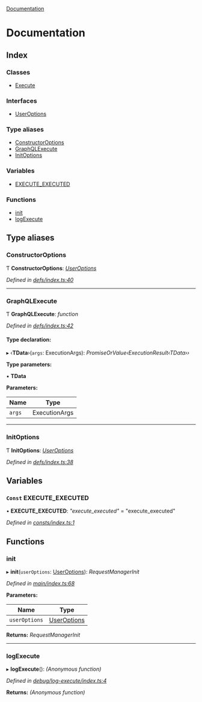 [Documentation](README.md)

# Documentation

## Index

### Classes

* [Execute](classes/execute.md)

### Interfaces

* [UserOptions](interfaces/useroptions.md)

### Type aliases

* [ConstructorOptions](README.md#constructoroptions)
* [GraphQLExecute](README.md#graphqlexecute)
* [InitOptions](README.md#initoptions)

### Variables

* [EXECUTE_EXECUTED](README.md#const-execute_executed)

### Functions

* [init](README.md#init)
* [logExecute](README.md#logexecute)

## Type aliases

###  ConstructorOptions

Ƭ **ConstructorOptions**: *[UserOptions](interfaces/useroptions.md)*

*Defined in [defs/index.ts:40](https://github.com/badbatch/graphql-box/blob/7c5a3cd/packages/execute/src/defs/index.ts#L40)*

___

###  GraphQLExecute

Ƭ **GraphQLExecute**: *function*

*Defined in [defs/index.ts:42](https://github.com/badbatch/graphql-box/blob/7c5a3cd/packages/execute/src/defs/index.ts#L42)*

#### Type declaration:

▸ ‹**TData**›(`args`: ExecutionArgs): *PromiseOrValue‹ExecutionResult‹TData››*

**Type parameters:**

▪ **TData**

**Parameters:**

Name | Type |
------ | ------ |
`args` | ExecutionArgs |

___

###  InitOptions

Ƭ **InitOptions**: *[UserOptions](interfaces/useroptions.md)*

*Defined in [defs/index.ts:38](https://github.com/badbatch/graphql-box/blob/7c5a3cd/packages/execute/src/defs/index.ts#L38)*

## Variables

### `Const` EXECUTE_EXECUTED

• **EXECUTE_EXECUTED**: *"execute_executed"* = "execute_executed"

*Defined in [consts/index.ts:1](https://github.com/badbatch/graphql-box/blob/7c5a3cd/packages/execute/src/consts/index.ts#L1)*

## Functions

###  init

▸ **init**(`userOptions`: [UserOptions](interfaces/useroptions.md)): *RequestManagerInit*

*Defined in [main/index.ts:68](https://github.com/badbatch/graphql-box/blob/7c5a3cd/packages/execute/src/main/index.ts#L68)*

**Parameters:**

Name | Type |
------ | ------ |
`userOptions` | [UserOptions](interfaces/useroptions.md) |

**Returns:** *RequestManagerInit*

___

###  logExecute

▸ **logExecute**(): *(Anonymous function)*

*Defined in [debug/log-execute/index.ts:4](https://github.com/badbatch/graphql-box/blob/7c5a3cd/packages/execute/src/debug/log-execute/index.ts#L4)*

**Returns:** *(Anonymous function)*
